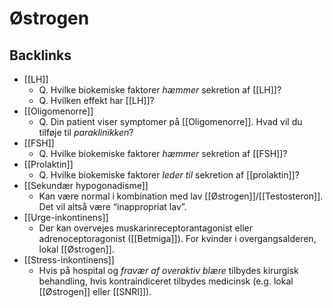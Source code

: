 # Østrogen
## Backlinks
* [[LH]]
	* Q. Hvilke biokemiske faktorer *hæmmer* sekretion af [[LH]]? 
	* Q. Hvilken effekt har [[LH]]? 
* [[Oligomenorre]]
	* Q. Din patient viser symptomer på [[Oligomenorre]]. Hvad vil du tilføje til *paraklinikken*? 
* [[FSH]]
	* Q. Hvilke biokemiske faktorer *hæmmer* sekretion af [[FSH]]? 
* [[Prolaktin]]
	* Q. Hvilke biokemiske faktorer *leder til* sekretion af [[prolaktin]]? 
* [[Sekundær hypogonadisme]]
	* Kan være normal i kombination med lav [[Østrogen]]/[[Testosteron]]. Det vil altså være “inappropriat lav”.
* [[Urge-inkontinens]]
	* Der kan overvejes muskarinreceptorantagonist eller adrenoceptoragonist ([[Betmiga]]). For kvinder i overgangsalderen, lokal [[Østrogen]].
* [[Stress-inkontinens]]
	* Hvis på hospital og *fravær af overaktiv blære* tilbydes kirurgisk behandling, hvis kontraindiceret tilbydes medicinsk (e.g. lokal [[Østrogen]] eller [[SNRI]]).

<!-- #anki/tag/med/Endocrinology #anki/deck/Medicine -->

<!-- {BearID:FB7BE618-3D47-4BD8-8917-322D0C389E49-966-0000165465BE91CB} -->
